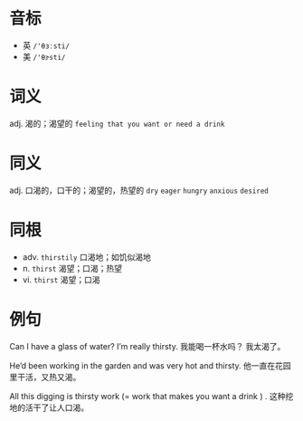 # 音标

- 英 `/'θɜːsti/`
- 美 `/'θɝsti/`

# 词义

adj. 渴的；渴望的
`feeling that you want or need a drink`

# 同义

adj. 口渴的，口干的；渴望的，热望的
`dry` `eager` `hungry` `anxious` `desired`

# 同根

- adv. `thirstily` 口渴地；如饥似渴地
- n. `thirst` 渴望；口渴；热望
- vi. `thirst` 渴望；口渴

# 例句

Can I have a glass of water? I’m really thirsty.
我能喝一杯水吗？ 我太渴了。

He’d been working in the garden and was very hot and thirsty.
他一直在花园里干活，又热又渴。

All this digging is thirsty work (= work that makes you want a drink ) .
这种挖地的活干了让人口渴。


